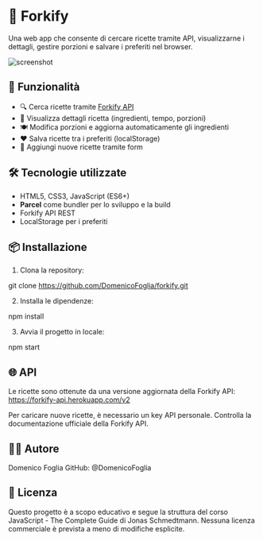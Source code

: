 # 🍴 Forkify

Una web app che consente di cercare ricette tramite API, visualizzarne i dettagli, gestire porzioni e salvare i preferiti nel browser.

![screenshot](https://user-images.githubusercontent.com/123456789/placeholder.png) <!-- Sostituisci con una tua immagine se vuoi -->

## 🚀 Funzionalità

- 🔍 Cerca ricette tramite [Forkify API](https://forkify-api.herokuapp.com/)
- 📄 Visualizza dettagli ricetta (ingredienti, tempo, porzioni)
- 🍽️ Modifica porzioni e aggiorna automaticamente gli ingredienti
- ❤️ Salva ricette tra i preferiti (localStorage)
- 📝 Aggiungi nuove ricette tramite form

## 🛠️ Tecnologie utilizzate

- HTML5, CSS3, JavaScript (ES6+)
- **Parcel** come bundler per lo sviluppo e la build
- Forkify API REST
- LocalStorage per i preferiti

## 📦 Installazione

1. Clona la repository:


git clone https://github.com/DomenicoFoglia/forkify.git

2. Installa le dipendenze:

npm install

3. Avvia il progetto in locale:

npm start

## 🌐 API

Le ricette sono ottenute da una versione aggiornata della Forkify API: https://forkify-api.herokuapp.com/v2

Per caricare nuove ricette, è necessario un key API personale. Controlla la documentazione ufficiale della Forkify API.

## 🙋‍♂️ Autore
Domenico Foglia
GitHub: @DomenicoFoglia

## 📜 Licenza
Questo progetto è a scopo educativo e segue la struttura del corso JavaScript - The Complete Guide di Jonas Schmedtmann. Nessuna licenza commerciale è prevista a meno di modifiche esplicite.

